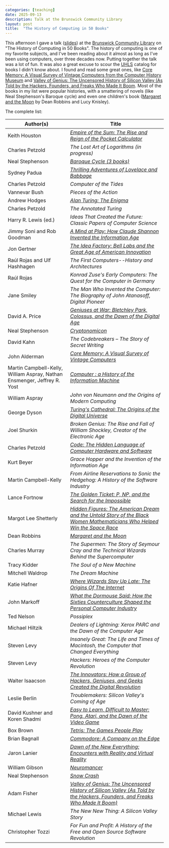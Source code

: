 ```yaml
---
categories: [teaching]
date: 2025-09-13
description: Talk at the Brunswick Community Library
layout: post
title:  "The History of Computing in 50 Books"
---
```


This afternoon I gave a talk ([slides](/projects/hc50b.pdf)) at the [Brunswick Community Library](https://www.brunswicklibrary.org) on "The History of Computing in 50 Books". The history of computing is one of my favorite subjects, and I've been reading about it almost as long as I've been using computers, over three decades now. Putting together the talk was a lot of fun. It was also a great excuse to scour the [UHLS](https://www.uhls.org) catalog for books I didn't know about. I found and read some great ones, like [Core Memory: A Visual Survey of Vintage Computers from the Computer History Museum](https://catalog.uhls.org/iii/encore/record/C__Rb1318472__Score%20memory__Orightresult__U__X7?lang=eng&suite=gold) and [Valley of Genius: The Uncensored History of Silicon Valley (As Told by the Hackers, Founders, and Freaks Who Made It Boom](https://catalog.uhls.org/iii/encore/record/C__Rb1736134__Svalley%20of%20genius__Orightresult__U__X7?lang=eng&suite=gold). Most of the books in my list were popular histories, with a smattering of novels (like Neal Stephenson's Baroque cycle) and even one children's book ([Margaret and the Moon](https://catalog.uhls.org/iii/encore/record/C__Rb1695880__Smargaret%20and%20the%20moon__Orightresult__U__X7?lang=eng&suite=gold) by Dean Robbins and Lucy Knisley).

The complete list:

| Author(s) | Title |
| --- | --- |
| Keith Houston | [_Empire of the Sum: The Rise and Reign of the Pocket Calculator_](https://catalog.uhls.org/iii/encore/record/C__Rb1999193__Sempire%20of%20the%20sum__Orightresult__U__X7?lang=eng&suite=gold) |
| Charles Petzold | _The Lost Art of Logarithms (in progress)_ |
| Neal Stephenson | [_Baroque Cycle (3 books)_](https://catalog.uhls.org/iii/encore/record/C__Rb1201983__Squicksilver%20neal__Orightresult__U__X4?lang=eng&suite=gold) |
| Sydney Padua | [_Thrilling Adventures of Lovelace and Babbage_](https://catalog.uhls.org/iii/encore/record/C__Rb1592173__Sthrilling%20adventures__Orightresult__U__X6?lang=eng&suite=gold) |
| Charles Petzold | _Computer of the Tides_ |
| Vannevar Bush | _Pieces of the Action_ |
| Andrew Hodges | [_Alan Turing: The Enigma_](https://catalog.uhls.org/iii/encore/record/C__Rb1600426__Shodges%20turing%20the__Orightresult__U__X2?lang=eng&suite=gold) |
| Charles Petzold | _The Annotated Turing_ |
| Harry R. Lewis (ed.) | _Ideas That Created the Future: Classic Papers of Computer Science_ |
| Jimmy Soni and Rob Goodman | [_A Mind at Play: How Claude Shannon Invented the Information Age_](https://catalog.uhls.org/iii/encore/record/C__Rb1709087__Smind%20at%20play__Orightresult__U__X7?lang=eng&suite=gold) |
| Jon Gertner | [_The Idea Factory: Bell Labs and the Great Age of American Innovation_](https://catalog.uhls.org/iii/encore/record/C__Rb1489269__Sidea%20factory__Orightresult__U__X7?lang=eng&suite=gold) |
| Raúl Rojas and Ulf Hashhagen | _The First Computers--History and Architectures_ |
| Raúl Rojas | _Konrad Zuse's Early Computers: The Quest for the Computer in Germany_ |
| Jane Smiley | _The Man Who Invented the Computer: The Biography of John Atanasoff, Digital Pioneer_ |
| David A. Price | [_Geniuses at War: Bletchley Park, Colossus, and the Dawn of the Digital Age_](https://catalog.uhls.org/iii/encore/record/C__Rb1916393__Sgeniuses%20at%20war__Orightresult__U__X7?lang=eng&suite=gold) |
| Neal Stephenson | [_Cryptonomicon_](https://catalog.uhls.org/iii/encore/record/C__Rb1130867__Scryptonomicon__Orightresult__U__X7?lang=eng&suite=gold) |
| David Kahn | _The Codebreakers – The Story of Secret Writing_ |
| John Alderman | [_Core Memory: A Visual Survey of Vintage Computers_](https://catalog.uhls.org/iii/encore/record/C__Rb1318472__Score%20memory__Orightresult__U__X7?lang=eng&suite=gold) |
| Martin Campbell-Kelly, William Aspray, Nathan Ensmenger, Jeffrey R. Yost | [_Computer : a History of the Information Machine_](https://catalog.uhls.org/iii/encore/record/C__Rb1663680__Scampbell-kelly%20computer__Orightresult__U__X2?lang=eng&suite=gold) |
| William Aspray | _John von Neumann and the Origins of Modern Computing_ |
| George Dyson | [_Turing's Cathedral: The Origins of the Digital Universe_](https://catalog.uhls.org/iii/encore/record/C__Rb1475581__Sturing%27s%20cathedral__Orightresult__U__X7?lang=eng&suite=gold) |
| Joel Shurkin | _Broken Genius: The Rise and Fall of William Shockley, Creator of the Electronic Age_ |
| Charles Petzold | [_Code: The Hidden Language of Computer Hardware and Software_](https://catalog.uhls.org/iii/encore/record/C__Rb1959777__Spetzold%20code__Orightresult__U__X2?lang=eng&suite=gold) |
| Kurt Beyer | _Grace Hopper and the Invention of the Information Age_ |
| Martin Campbell-Kelly | _From Airline Reservations to Sonic the Hedgehog: A History of the Software Industry_ |
| Lance Fortnow | [_The Golden Ticket: P, NP, and the Search for the Impossible_](https://catalog.uhls.org/iii/encore/record/C__Rb1531645__Sfortnow%20golden%20ticket__Orightresult__U__X2?lang=eng&suite=gold) |
| Margot Lee Shetterly | [_Hidden Figures: The American Dream and the Untold Story of the Black Women Mathematicians Who Helped Win the Space Race_](https://catalog.uhls.org/iii/encore/record/C__Rb2042281__Shidden%20figures__P0%2C1__Orightresult__U__X7?lang=eng&suite=gold) |
| Dean Robbins | [_Margaret and the Moon_](https://catalog.uhls.org/iii/encore/record/C__Rb1695880__Smargaret%20and%20the%20moon__Orightresult__U__X7?lang=eng&suite=gold) |
| Charles Murray | _The Supermen: The Story of Seymour Cray and the Technical Wizards Behind the Supercomputer_ |
| Tracy Kidder | _The Soul of a New Machine_ |
| Mitchell Waldrop | _The Dream Machine_ |
| Katie Hafner | [_Where Wizards Stay Up Late: The Origins Of The Internet_](https://catalog.uhls.org/iii/encore/record/C__Rb1048427__Swhere%20wizards__Orightresult__U__X6?lang=eng&suite=gold) |
| John Markoff | [_What the Dormouse Said: How the Sixties Counterculture Shaped the Personal Computer Industry_](https://catalog.uhls.org/iii/encore/record/C__Rb1243301__Swhat%20the%20dormouse%20said__Orightresult__U__X7?lang=eng&suite=gold) |
| Ted Nelson | _Possiplex_ |
| Michael Hiltzik | _Dealers of Lightning: Xerox PARC and the Dawn of the Computer Age_ |
| Steven Levy | _Insanely Great: The Life and Times of Macintosh, the Computer that Changed Everything_ |
| Steven Levy | _Hackers: Heroes of the Computer Revolution_ |
| Walter Isaacson | [_The Innovators: How a Group of Hackers, Geniuses, and Geeks Created the Digital Revolution_](https://catalog.uhls.org/iii/encore/record/C__Rb1586053__Sisaacson%20innovators__Orightresult__U__X2?lang=eng&suite=gold) |
| Leslie Berlin | _Troublemakers: Silicon Valley's Coming of Age_ |
| David Kushner and Koren Shadmi | [_Easy to Learn, Difficult to Master: Pong, Atari, and the Dawn of the Video Game_](https://catalog.uhls.org/iii/encore/record/C__Rb1990942__Seasy%20to%20learn%20difficult__Orightresult__U__X6?lang=eng&suite=gold) |
| Box Brown | [_Tetris: The Games People Play_](https://catalog.uhls.org/iii/encore/record/C__Rb1674987__Sbox%20brown%20tetris__Orightresult__U__X2?lang=eng&suite=gold) |
| Brian Bagnall | [_Commodore: A Company on the Edge_](https://catalog.uhls.org/iii/encore/record/C__Rb1365574__Sbagnall%20brian__Orightresult__U__X4?lang=eng&suite=gold) |
| Jaron Lanier | [_Dawn of the New Everything: Encounters with Reality and Virtual Reality_](https://catalog.uhls.org/iii/encore/record/C__Rb1721348__Sdawn%20of%20the%20new%20everything__Orightresult__U__X7?lang=eng&suite=gold) |
| William Gibson | [_Neuromancer_](https://catalog.uhls.org/iii/encore/record/C__Rb1265801__Sneuromancer__Orightresult__U__X7?lang=eng&suite=gold) |
| Neal Stephenson | [_Snow Crash_](https://catalog.uhls.org/iii/encore/record/C__Rb1962727__Ssnow%20crash__Orightresult__U__X7?lang=eng&suite=gold) |
| Adam Fisher | [_Valley of Genius: The Uncensored History of Silicon Valley (As Told by the Hackers, Founders, and Freaks Who Made It Boom)_](https://catalog.uhls.org/iii/encore/record/C__Rb1736134__Svalley%20of%20genius__Orightresult__U__X7?lang=eng&suite=gold) |
| Michael Lewis | _The New New Thing: A Silicon Valley Story_ |
| Christopher Tozzi | _For Fun and Profit: A History of the Free and Open Source Software Revolution_ |
